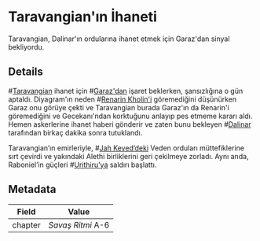 # Taravangian'ın İhaneti
Taravangian, Dalinar'ın ordularına ihanet etmek için Garaz'dan sinyal bekliyordu.

## Details
#[Taravangian](characters/taravangian) ihanet için #[Garaz'dan](characters/odium) işaret beklerken, şansızlığına o gün aptaldı. Diyagram'ın neden #[Renarin Kholin'i](characters/renarin) göremediğini düşünürken Garaz onu görüye çekti ve Taravangian burada Garaz'ın da Renarin'i göremediğini ve Gecekanı'ndan korktuğunu anlayıp pes etmeme kararı aldı. Hemen askerlerine ihanet haberi gönderir ve zaten bunu bekleyen #[Dalinar](characters/dalinar) tarafından birkaç dakika sonra tutuklandı.

Taravangian’ın emirleriyle, #[Jah Keved’deki](locations/jah-keved) Veden orduları müttefiklerine sırt çevirdi ve yakındaki Alethi birliklerini geri çekilmeye zorladı. Aynı anda, Raboniel’in güçleri #[Urithiru’ya](locations/urithiru) saldırı başlattı.

## Metadata
| Field | Value |
| ----- | ----- |
| chapter | *Savaş Ritmi* A-6 |
